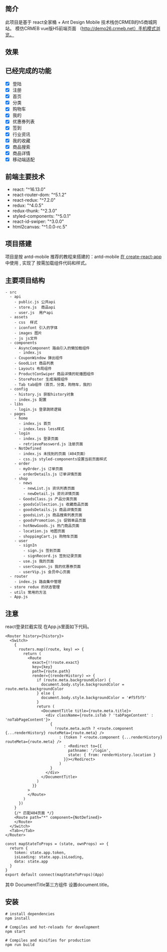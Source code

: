## 简介
此项目是基于 react全家桶 + Ant Design Mobile 技术栈仿CRMEB的h5商城网站。
模仿CRMEB vue版H5前端页面 （http://demo26.crmeb.net）手机模式浏览。
## 效果

## 已经完成的功能
- [x] 登陆
- [x] 注册
- [x] 首页
- [x] 分类
- [x] 购物车
- [x] 我的
- [x] 优惠券列表
- [x] 签到
- [x] 行业资讯
- [x] 我的收藏
- [x] 商品搜索
- [x] 商品详情
- [x] 移动端适配

## 前端主要技术
- react: "^16.13.0"
- react-router-dom: "^5.1.2"
- react-redux: "^7.2.0"
- redux: "^4.0.5"
- redux-thunk: "^2.3.0"
- styled-components: "^5.0.1"
- react-id-swiper: "^3.0.0"
- html2canvas: "^1.0.0-rc.5"

## 项目搭建
项目是按 antd-mobile 推荐的教程来搭建的：antd-mobile [在 create-react-app](https://mobile.ant.design/docs/react/use-with-create-react-app-cn) 中使用 , 实现了 按需加载组件代码和样式。
## 主要项目结构

```
- src
  - api 
    - public.js 公共api
    - store.js  商品api
    - user.js  用户api
  - assets
    - css  样式
    - iconfont 引入的字体
    - images 图片
    - js js文件
  - components 
    - AsyncComponent 路由引入的懒加载组件
      - index.js
    - CouponWindow 弹出组件
    - GoodList 商品列表
    - Layouts 布局组件
    - ProductConSwiper 商品详情的轮播图组件
    - StorePoster 生成海报组件
    - Tab tab组件（首页，分类，购物车，我的）
  - config
    - history.js 获取history对象
    - index.js 配置
  - libs
    - login.js 登录跳转逻辑
  - pages
    - home
      - index.js 首页
      - index.less less样式
    - login
      - index.js 登录页面
      - retrievePassword.js 注册页面
    - NotDefined
      - index.js 未找到的页面（404页面）
      - css.js styled-components设置当前页面样式
    - order
      - myOrder.js 订单页面
      - orderDetails.js 订单详情页面
    - shop
      - news
        - newList.js 资讯列表页面
        - newDetail.js 资讯详情页面
      - GoodsClass.js 产品分类页面
      - goodsCollection.js 收藏商品页面
      - goodsDetails.js 商品详情页面
      - goodsList.js 商品搜索列表页面
      - goodsPromotion.js 促销单品页面
      - hotNewGoods.js 热门商品页面
      - location.js 地图页面
      - shoppimgCart.js 购物车页面
    - user
      - signIn
        - sign.js 签到页面
        - signRecord.js 签到记录页面
      - use.js 我的页面
      - userCoupon.js 我的优惠券页面
      - userVip.js 会员中心页面
  - router
    - index.js 路由集中管理
  - store redux 的状态管理
  - utils 常用的方法
  - App.js
```

## 注意
react登录拦截实现 在App.js里面如下代码。


```
<Router history={history}>
  <Switch>
    {
      routers.map((route, key) => {
        return (
          <Route
            exact={!!route.exact}
            key={key}
            path={route.path}
            render={(renderHistory) => {
              if (route.meta.backgroundColor) {
                document.body.style.backgroundColor = route.meta.backgroundColor
              } else {
                document.body.style.backgroundColor = '#f5f5f5'
              }
              return (
                <DocumentTitle title={route.meta.title}>
                  <div className={route.isTab ? 'tabPageContent' : 'noTabPageContent'}>
                    {
                      !route.meta.auth ? <route.component {...renderHistory} routeMeta={route.meta} />
                        : (token ? <route.component {...renderHistory} routeMeta={route.meta} />
                          : <Redirect to={{
                            pathname: '/login',
                            state: { from: renderHistory.location }
                          }}></Redirect>
                        )
                    }
                  </div>
                </DocumentTitle>
              )
            }}
          >
          </Route>
        )
      })
    }
    {/* 匹配404页面 */}
    <Route path="*" component={NotDefined}>
    </Route>
  </Switch>
  <Tab></Tab>
</Router>

const mapStateToProps = (state, ownProps) => {
  return {
    token: state.app.token,
    isLoading: state.app.isLoading,
    data: state.app
  }
}
export default connect(mapStateToProps)(App)
```
其中 DocumentTitle第三方组件 设置document.title。


## 安装


```
# install dependencies
npm install
```


```
# Compiles and hot-reloads for development
npm start
```


```
# Compiles and minifies for production
npm run build
```
